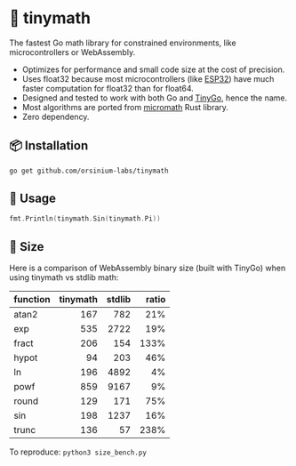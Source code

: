 # 🧮 tinymath

The fastest Go math library for constrained environments, like microcontrollers or WebAssembly.

* Optimizes for performance and small code size at the cost of precision.
* Uses float32 because most microcontrollers (like [ESP32](https://en.wikipedia.org/wiki/ESP32)) have much faster computation for float32 than for float64.
* Designed and tested to work with both Go and [TinyGo](https://tinygo.org/), hence the name.
* Most algorithms are ported from [micromath](https://github.com/tarcieri/micromath) Rust library.
* Zero dependency.

## 📦 Installation

```bash
go get github.com/orsinium-labs/tinymath
```

## 🔧 Usage

```go
fmt.Println(tinymath.Sin(tinymath.Pi))
```

## 🔬 Size

Here is a comparison of WebAssembly binary size (built with TinyGo) when using tinymath vs stdlib math:

| function     | tinymath | stdlib | ratio |
| ------------ | --------:| ------:| -----:|
| atan2        |      167 |    782 |   21% |
| exp          |      535 |   2722 |   19% |
| fract        |      206 |    154 |  133% |
| hypot        |       94 |    203 |   46% |
| ln           |      196 |   4892 |    4% |
| powf         |      859 |   9167 |    9% |
| round        |      129 |    171 |   75% |
| sin          |      198 |   1237 |   16% |
| trunc        |      136 |     57 |  238% |

To reproduce: `python3 size_bench.py`
